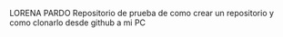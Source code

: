 LORENA PARDO
Repositorio de prueba  de como crear un repositorio y como clonarlo desde github a mi PC
